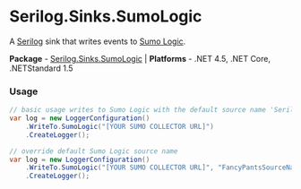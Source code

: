 # Serilog.Sinks.SumoLogic

A [Serilog](https://github.com/serilog/serilog) sink that writes events to [Sumo Logic](http://www.sumologic.com).

**Package** - [Serilog.Sinks.SumoLogic](http://nuget.org/packages/serilog.sinks.sumologic)
| **Platforms** - .NET 4.5, .NET Core, .NETStandard 1.5


### Usage

```csharp
// basic usage writes to Sumo Logic with the default source name 'Serilog'
var log = new LoggerConfiguration()
    .WriteTo.SumoLogic("[YOUR SUMO COLLECTOR URL]")
    .CreateLogger();

// override default Sumo Logic source name
var log = new LoggerConfiguration()
    .WriteTo.SumoLogic("[YOUR SUMO COLLECTOR URL]", "FancyPantsSourceName")
    .CreateLogger();
```
